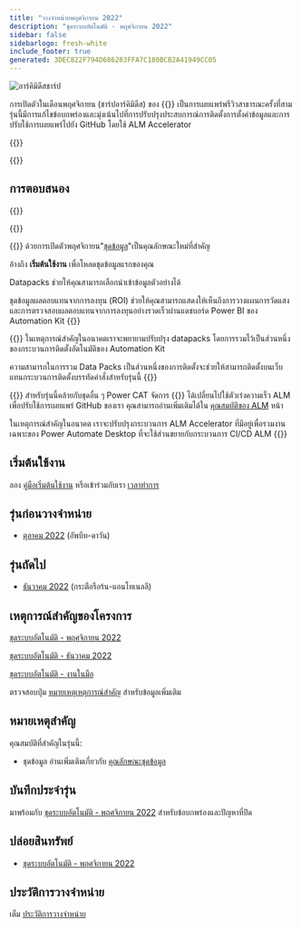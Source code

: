 ```yaml
---
title: "วางจําหน่ายพฤศจิกายน 2022"
description: "ชุดระบบอัตโนมัติ - พฤศจิกายน 2022"
sidebar: false
sidebarlogo: fresh-white
include_footer: true
generated: 3DEC822F794D686283FFA7C180BCB2A41949CC05
---
```


<div class="optional">

![อาร์คิมิดีสชาร์ป](/images/sharp-archimedes.png)

การเปิดตัวในเดือนพฤศจิกายน (ชาร์ปอาร์คิมิดีส) ของ {{<product-name>}} เป็นการเผยแพร่พรีวิวสาธารณะครั้งที่สาม รุ่นนี้มีการแก้ไขข้อบกพร่องและมุ่งเน้นไปที่การปรับปรุงประสบการณ์การติดตั้งการตั้งค่าข้อมูลและการปรับใช้การเผยแพร่ไปยัง GitHub โดยใช้ ALM Accelerator

</div>

{{<presentation slides="1,2,3">}}

<div class="optional">

{{<presentationStyles>}}

## การตอบสนอง

{{<questions name="/content/th/releases/november-2022.json" completed="ขอขอบคุณที่ให้ข้อเสนอแนะ" showNavigationButtons="false" locale="th">}}

</div>

{{<slideStyles>}}

{{<slide  id="slide1" audio="releases/november-2022/DataPacks.mp3" description="Automation Kit Overview" image="releases/november-2022/DataPacks.svg" >}}
ด้วยการเปิดตัวพฤศจิกายน"[ชุดข้อมูล](/th/features/datapacks)"เป็นคุณลักษณะใหม่ที่สําคัญ

อ้างถึง **เริ่มต้นใช้งาน** เพื่อโหลดชุดข้อมูลแรกของคุณ

Datapacks ช่วยให้คุณสามารถเลือกนําเข้าข้อมูลตัวอย่างได้

ชุดข้อมูลผลตอบแทนจากการลงทุน (ROI) ช่วยให้คุณสามารถแสดงให้เห็นถึงการวางแผนการวัดแสงและการตรวจสอบผลตอบแทนจากการลงทุนอย่างรวดเร็วผ่านแดชบอร์ด Power BI ของ Automation Kit
{{</slide>}}

{{<slide  id="slide2" audio="releases/november-2022/DataPacks-WhatsNext.mp3" description="Automation Kit Features" image="releases/november-2022/DataPacks-WhatsNext.svg?v=1" >}}
ในเหตุการณ์สําคัญในอนาคตเราจะพยายามปรับปรุง datapacks โดยการรวมไว้เป็นส่วนหนึ่งของกระบวนการติดตั้งอัตโนมัติของ Automation Kit

ความสามารถในการรวม Data Packs เป็นส่วนหนึ่งของการติดตั้งจะช่วยให้สามารถติดตั้งบนเว็บแทนกระบวนการติดตั้งบรรทัดคําสั่งสําหรับรุ่นนี้
{{</slide>}}


{{<slide id="slide3" audio="releases/november-2022/alm-roadmap.mp3" description="ALM Roadmap" localImage="/images/illustrations/alm-roadmap-2022-11.svg" >}}
สําหรับรุ่นนี้คล้ายกับชุดอื่น ๆ Power CAT จัดการ {{<product-name>}} ได้เปลี่ยนไปใช้ตัวเร่งความเร็ว ALM เพื่อปรับใช้การเผยแพร่ GitHub ของเรา คุณสามารถอ่านเพิ่มเติมได้ใน [คุณสมบัติของ ALM](/th/features/alm) หน้า 

ในเหตุการณ์สําคัญในอนาคต เราจะปรับปรุงกระบวนการ ALM Accelerator ที่มีอยู่เพื่อรวมงานเฉพาะของ Power Automate Desktop ที่จะใช้ส่วนขยายกับกระบวนการ CI/CD ALM
{{</slide>}}

<div class="optional">

## เริ่มต้นใช้งาน

ลอง [คู่มือเริ่มต้นใช้งาน](/th/get-started) หรือเข้าร่วมกับเรา [เวลาทําการ](/th/office-hours)

## รุ่นก่อนวางจําหน่าย

- [ตุลาคม 2022](/th/releases/october-2022) (อัพบีท-ดาวัน)

## รุ่นถัดไป

- [ธันวาคม 2022](/th/releases/december-2022) (กระตือรือร้น-แอนโทเนลลี)

## เหตุการณ์สําคัญของโครงการ

[ชุดระบบอัตโนมัติ - พฤศจิกายน 2022](https://github.com/orgs/microsoft/projects/486/views/4)

[ชุดระบบอัตโนมัติ - ธันวาคม 2022](https://github.com/orgs/microsoft/projects/486/views/5)

[ชุดระบบอัตโนมัติ - งานในมือ](https://github.com/orgs/microsoft/projects/486/views/1)

ตรวจสอบปุ่ม [หมายเหตุเหตุการณ์สําคัญ](/th/releases/milestones) สําหรับข้อมูลเพิ่มเติม

## หมายเหตุสําคัญ

คุณสมบัติที่สําคัญในรุ่นนี้:

- ชุดข้อมูล อ่านเพิ่มเติมเกี่ยวกับ [คุณลักษณะชุดข้อมูล](/th/features/datapacks)

## บันทึกประจํารุ่น

มาพร้อมกับ [ชุดระบบอัตโนมัติ - พฤศจิกายน 2022](https://github.com/microsoft/powercat-automation-kit/releases/tag/AutomationKit-November2022) สําหรับข้อบกพร่องและปัญหาที่ปิด

## ปล่อยสินทรัพย์

- [ชุดระบบอัตโนมัติ - พฤศจิกายน 2022](https://github.com/microsoft/powercat-automation-kit/releases/tag/AutomationKit-November2022)

## ประวัติการวางจําหน่าย

เต็ม [ประวัติการวางจําหน่าย](/th/releases)

</div>
